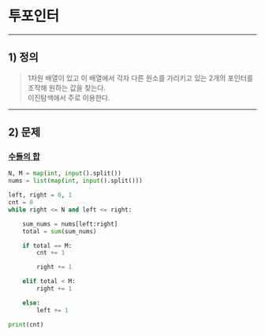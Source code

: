 # 투포인터

-------------
## 1) 정의
> 1차원 배열이 있고 이 배열에서 각자 다른 원소를 가리키고 있는 2개의 포인터를 조작해 원하는 값을 찾는다.   
> 이진탐색에서 주로 이용한다.
-------------
## 2) 문제
### [수들의 합](https://www.acmicpc.net/problem/2003)
```python
N, M = map(int, input().split())
nums = list(map(int, input().split()))

left, right = 0, 1
cnt = 0
while right <= N and left <= right:

    sum_nums = nums[left:right]
    total = sum(sum_nums)

    if total == M:
        cnt += 1

        right += 1

    elif total < M:
        right += 1

    else:
        left += 1

print(cnt)
```